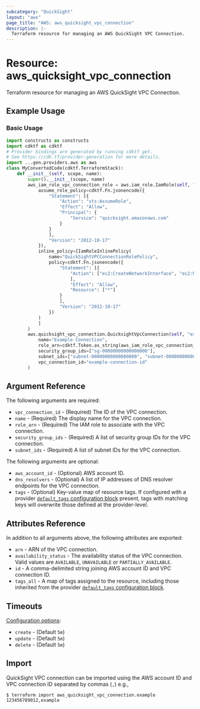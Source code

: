 ```yaml
---
subcategory: "QuickSight"
layout: "aws"
page_title: "AWS: aws_quicksight_vpc_connection"
description: |-
  Terraform resource for managing an AWS QuickSight VPC Connection.
---
```


# Resource: aws_quicksight_vpc_connection

Terraform resource for managing an AWS QuickSight VPC Connection.

## Example Usage

### Basic Usage

```python
import constructs as constructs
import cdktf as cdktf
# Provider bindings are generated by running cdktf get.
# See https://cdk.tf/provider-generation for more details.
import ...gen.providers.aws as aws
class MyConvertedCode(cdktf.TerraformStack):
    def __init__(self, scope, name):
        super().__init__(scope, name)
        aws_iam_role_vpc_connection_role = aws.iam_role.IamRole(self, "vpc_connection_role",
            assume_role_policy=cdktf.Fn.jsonencode({
                "Statement": [{
                    "Action": "sts:AssumeRole",
                    "Effect": "Allow",
                    "Principal": {
                        "Service": "quicksight.amazonaws.com"
                    }
                }
                ],
                "Version": "2012-10-17"
            }),
            inline_policy=[IamRoleInlinePolicy(
                name="QuickSightVPCConnectionRolePolicy",
                policy=cdktf.Fn.jsonencode({
                    "Statement": [{
                        "Action": ["ec2:CreateNetworkInterface", "ec2:ModifyNetworkInterfaceAttribute", "ec2:DeleteNetworkInterface", "ec2:DescribeSubnets", "ec2:DescribeSecurityGroups"
                        ],
                        "Effect": "Allow",
                        "Resource": ["*"]
                    }
                    ],
                    "Version": "2012-10-17"
                })
            )
            ]
        )
        aws.quicksight_vpc_connection.QuicksightVpcConnection(self, "example",
            name="Example Connection",
            role_arn=cdktf.Token.as_string(aws_iam_role_vpc_connection_role.arn),
            security_group_ids=["sg-00000000000000000"],
            subnet_ids=["subnet-00000000000000000", "subnet-00000000000000001"],
            vpc_connection_id="example-connection-id"
        )
```

## Argument Reference

The following arguments are required:

* `vpc_connection_id` - (Required) The ID of the VPC connection.
* `name` - (Required) The display name for the VPC connection.
* `role_arn` - (Required) The IAM role to associate with the VPC connection.
* `security_group_ids` - (Required) A list of security group IDs for the VPC connection.
* `subnet_ids` - (Required) A list of subnet IDs for the VPC connection.

The following arguments are optional:

* `aws_account_id` - (Optional) AWS account ID.
* `dns_resolvers` - (Optional) A list of IP addresses of DNS resolver endpoints for the VPC connection.
* `tags` - (Optional) Key-value map of resource tags. If configured with a provider [`default_tags` configuration block](https://registry.terraform.io/providers/hashicorp/aws/latest/docs#default_tags-configuration-block) present, tags with matching keys will overwrite those defined at the provider-level.

## Attributes Reference

In addition to all arguments above, the following attributes are exported:

* `arn` - ARN of the VPC connection.
* `availability_status` - The availability status of the VPC connection. Valid values are `AVAILABLE`, `UNAVAILABLE` or `PARTIALLY_AVAILABLE`.
* `id` - A comma-delimited string joining AWS account ID and VPC connection ID.
* `tags_all` - A map of tags assigned to the resource, including those inherited from the provider [`default_tags` configuration block](https://registry.terraform.io/providers/hashicorp/aws/latest/docs#default_tags-configuration-block).

## Timeouts

[Configuration options](https://developer.hashicorp.com/terraform/language/resources/syntax#operation-timeouts):

* `create` - (Default `5m`)
* `update` - (Default `5m`)
* `delete` - (Default `5m`)

## Import

QuickSight VPC connection can be imported using the AWS account ID and VPC connection ID separated by commas (`,`) e.g.,

```
$ terraform import aws_quicksight_vpc_connection.example 123456789012,example
```

<!-- cache-key: cdktf-0.17.0-pre.15 input-0ca71a5f62b443731e2afe7d06a7517ef2155c6137d6d46292a1dd2c7378f63b -->